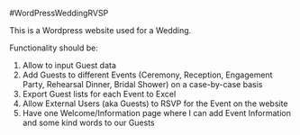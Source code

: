 #WordPressWeddingRVSP

This is a Wordpress website used for a Wedding.

Functionality should be: 
1) Allow to input Guest data 
2) Add Guests to different Events (Ceremony, Reception, Engagement Party, Rehearsal Dinner, Bridal Shower) on a case-by-case basis 
3) Export Guest lists for each Event to Excel 
4) Allow External Users (aka Guests) to RSVP for the Event on the website 
5) Have one Welcome/Information page where I can add Event Information and some kind words to our Guests
